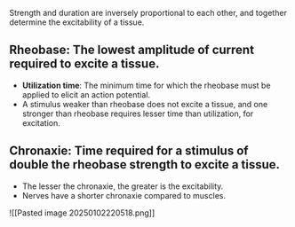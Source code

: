 Strength and duration are inversely proportional to each other, and together determine the excitability of a tissue.

## Rheobase: The lowest amplitude of current required to excite a tissue.
- **Utilization time**: The minimum time for which the rheobase must be applied to elicit an action potential.
- A stimulus weaker than rheobase does not excite a tissue, and one stronger than rheobase requires lesser time than utilization, for excitation.

## Chronaxie: Time required for a stimulus of double the rheobase strength to excite a tissue.
- The lesser the chronaxie, the greater is the excitability.
- Nerves have a shorter chronaxie compared to muscles.

![[Pasted image 20250102220518.png]]